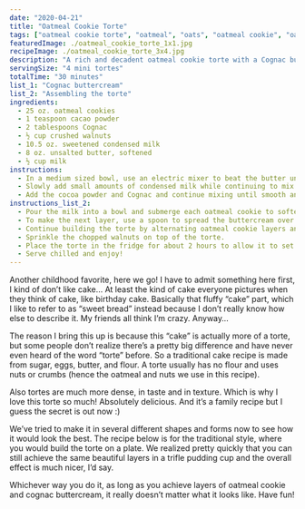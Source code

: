 ```yaml
---
date: "2020-04-21"
title: "Oatmeal Cookie Torte"
tags: ["oatmeal cookie torte", "oatmeal", "oats", "oatmeal cookie", "oatmeal cookies", "dessert", "heirloom", "cake"]
featuredImage: ./oatmeal_cookie_torte_1x1.jpg
recipeImage: ./oatmeal_cookie_torte_3x4.jpg
description: "A rich and decadent oatmeal cookie torte with a Cognac buttercream frosting."
servingSize: "4 mini tortes"
totalTime: "30 minutes"
list_1: "Cognac buttercream"
list_2: "Assembling the torte"
ingredients:
  - 25 oz. oatmeal cookies
  - 1 teaspoon cacao powder 
  - 2 tablespoons Cognac
  - ½ cup crushed walnuts
  - 10.5 oz. sweetened condensed milk
  - 8 oz. unsalted butter, softened
  - ½ cup milk
instructions:
  - In a medium sized bowl, use an electric mixer to beat the butter until it is uniform and smooth.
  - Slowly add small amounts of condensed milk while continuing to mix.
  - Add the cocoa powder and Cognac and continue mixing until smooth and creamy.
instructions_list_2:
  - Pour the milk into a bowl and submerge each oatmeal cookie to soften it slightly before placing it at the bottom of a small 4” trifle bowl (or other glass jar). Continue doing this to form a layer, crumbling the cookies to fill any gaps.
  - To make the next layer, use a spoon to spread the buttercream over the oatmeal cookie layer.
  - Continue building the torte by alternating oatmeal cookie layers and buttercream layers until you fill the trifle bowl. The last layer should be a buttercream layer.
  - Sprinkle the chopped walnuts on top of the torte.
  - Place the torte in the fridge for about 2 hours to allow it to set.
  - Serve chilled and enjoy!
---
```

Another childhood favorite, here we go! I have to admit something here first, I kind of don’t like cake… At least the kind of cake everyone pictures when they think of cake, like birthday cake. Basically that fluffy “cake” part, which I like to refer to as “sweet bread” instead because I don’t really know how else to describe it. My friends all think I’m crazy. Anyway…

The reason I bring this up is because this “cake” is actually more of a torte, but some people don’t realize there’s a pretty big difference and have never even heard of the word “torte” before. So a traditional cake recipe is made from sugar, eggs, butter, and flour. A torte usually has no flour and uses nuts or crumbs (hence the oatmeal and nuts we use in this recipe).

Also tortes are much more dense, in taste and in texture. Which is why I love this torte so much! Absolutely delicious. And it’s a family recipe but I guess the secret is out now :)

We’ve tried to make it in several different shapes and forms now to see how it would look the best. The recipe below is for the traditional style, where you would build the torte on a plate. We realized pretty quickly that you can still achieve the same beautiful layers in a trifle pudding cup and the overall effect is much nicer, I’d say.

Whichever way you do it, as long as you achieve layers of oatmeal cookie and cognac buttercream, it really doesn’t matter what it looks like. Have fun!
